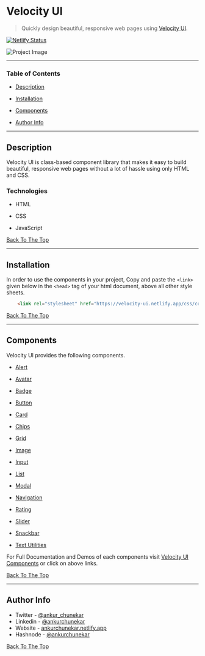 # Velocity UI

> Quickly design beautiful, responsive web pages using [Velocity UI](https://velocity-ui.netlify.app).

[![Netlify Status](https://api.netlify.com/api/v1/badges/4e609252-5780-4434-97a1-dfa72abb19eb/deploy-status)](https://app.netlify.com/sites/velocity-ui/deploys)

![Project Image](/images/velocity-ui-video.gif)



---

### Table of Contents
- [Description](#description)

- [Installation](#installation)

- [Components](#components)

- [Author Info](#author-info)


---

## Description

Velocity UI is class-based component library that makes it easy to build beautiful, responsive web pages without a lot of hassle using only HTML and CSS.

### Technologies

- HTML

- CSS

- JavaScript


[Back To The Top](#velocity-ui)

---

## Installation
In order to use the components in your project, Copy and paste the `<link>` given below in the `<head>` tag of your html document, above all other style sheets.

```html
    <link rel="stylesheet" href="https://velocity-ui.netlify.app/css/components.css">
```

[Back To The Top](#velocity-ui)

---

## Components

Velocity UI provides the following components.

- [Alert](https://velocity-ui.netlify.app/components/alert/alert.html)

- [Avatar](https://velocity-ui.netlify.app/components/avatar/avatar.html)

- [Badge](https://velocity-ui.netlify.app/components/badge/badge.html)

- [Button](https://velocity-ui.netlify.app/components/button/button.html)

- [Card](https://velocity-ui.netlify.app/components/card/card.html)

- [Chips](https://velocity-ui.netlify.app/components/chips/chips.html)

- [Grid](https://velocity-ui.netlify.app/components/grid/grid.html)

- [Image](https://velocity-ui.netlify.app/components/imageComponent/image.html)

- [Input](https://velocity-ui.netlify.app/components/input/input.html)

- [List](https://velocity-ui.netlify.app/components/lists/lists.html)

- [Modal](https://velocity-ui.netlify.app/components/modal/modal.html)

- [Navigation](https://velocity-ui.netlify.app/components/navigation/navigation.html)

- [Rating](https://velocity-ui.netlify.app/components/rating/rating.html)

- [Slider](https://velocity-ui.netlify.app/components/slider/slider.html)

- [Snackbar](https://velocity-ui.netlify.app/components/snackbar/snackbar.html)

- [Text Utilities](https://velocity-ui.netlify.app/components/text-utilities/text-utilities.html)


For Full Documentation and Demos of each components visit [Velocity UI Components](https://velocity-ui.netlify.app/components/alert/alert.html) or click on above links.


[Back To The Top](#velocity-ui)

---

## Author Info

- Twitter - [@ankur_chunekar](https://twitter.com/ankur_chunekar)
- Linkedin - [@ankurchunekar](https://www.linkedin.com/in/ankurchunekar/)
- Website - [ankurchunekar.netlify.app](https://ankurchunekar.netlify.app/)
- Hashnode - [@ankurchunekar](https://ankurchunekar.hashnode.dev/)

[Back To The Top](#velocity-ui)
